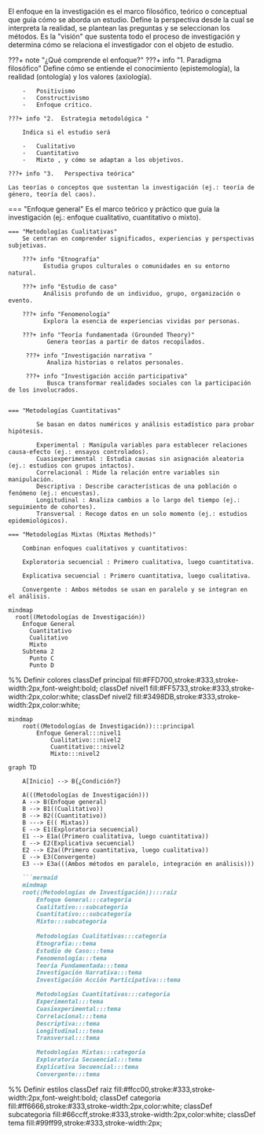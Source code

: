 El enfoque en la investigación es el marco filosófico, teórico o conceptual que guía cómo se aborda un estudio. Define la perspectiva desde la cual se interpreta la realidad, se plantean las preguntas y se seleccionan los métodos. Es la "visión" que sustenta todo el proceso de investigación y determina cómo se relaciona el investigador con el objeto de estudio.


???+ note "¿Qué comprende el enfoque?"
    ???+ info "1.   Paradigma filosófico"
        Define cómo se entiende el conocimiento (epistemología), la realidad (ontología) y los valores (axiología).

        -   Positivismo
        -   Constructivismo
        -   Enfoque crítico.

    ???+ info "2.  Estrategia metodológica "

        Indica si el estudio será

        -   Cualitativo
        -   Cuantitativo 
        -   Mixto , y cómo se adaptan a los objetivos.

    ???+ info "3.   Perspectiva teórica"

    Las teorías o conceptos que sustentan la investigación (ej.: teoría de género, teoría del caos).
  
=== "Enfoque general"
     Es el marco teórico y práctico que guía la investigación (ej.: enfoque cualitativo, cuantitativo o mixto).
     
    === "Metodologías Cualitativas"
        Se centran en comprender significados, experiencias y perspectivas subjetivas.

        ???+ info "Etnografía"
              Estudia grupos culturales o comunidades en su entorno natural.
           
        ???+ info "Estudio de caso" 
              Análisis profundo de un individuo, grupo, organización o evento.
            
        ???+ info "Fenomenología"
              Explora la esencia de experiencias vividas por personas.
            
        ???+ info "Teoría fundamentada (Grounded Theory)"
               Genera teorías a partir de datos recopilados.
            
         ???+ info "Investigación narrativa "
               Analiza historias o relatos personales.

         ???+ info "Investigación acción participativa"
               Busca transformar realidades sociales con la participación de los involucrados.


    === "Metodologías Cuantitativas"

            Se basan en datos numéricos y análisis estadístico para probar hipótesis.

            Experimental : Manipula variables para establecer relaciones causa-efecto (ej.: ensayos controlados).
            Cuasiexperimental : Estudia causas sin asignación aleatoria (ej.: estudios con grupos intactos).
            Correlacional : Mide la relación entre variables sin manipulación.
            Descriptiva : Describe características de una población o fenómeno (ej.: encuestas).
            Longitudinal : Analiza cambios a lo largo del tiempo (ej.: seguimiento de cohortes).
            Transversal : Recoge datos en un solo momento (ej.: estudios epidemiológicos).
              
    === "Metodologías Mixtas (Mixtas Methods)"

        Combinan enfoques cualitativos y cuantitativos:

        Exploratoria secuencial : Primero cualitativa, luego cuantitativa.
        
        Explicativa secuencial : Primero cuantitativa, luego cualitativa.
        
        Convergente : Ambos métodos se usan en paralelo y se integran en el análisis.


<!--             
            4. Otras Metodologías Específicas
            Investigación acción : Busca resolver problemas prácticos con participación activa de los actores.
            Estudio longitudinal : Sigue a sujetos durante un período prolongado.
            Metaanálisis : Sintetiza resultados de múltiples estudios cuantitativos.
            Revisión sistemática : Evalúa y resume evidencia existente sobre un tema.
            Investigación histórica : Analiza eventos pasados mediante fuentes primarias/secundarias.
            Delphi : Consenso de expertos mediante rondas de consultas anónimas.


=== "Procedimientos específicos"
        Incluye técnicas como encuestas, entrevistas, experimentos, observación, etc.
=== "Justificación"
        Explica por qué se eligieron ciertos métodos y cómo se adaptan a los objetivos del estudio.

## Elección de la Metodología
Depende de:

Objetivos de la investigación.
Pregunta de estudio (exploratoria, descriptiva, explicativa).
Recursos disponibles (tiempo, financiamiento, acceso a datos).
Paradigma filosófico (positivismo, constructivismo, crítico). -->

```mermaid
mindmap
  root((Metodologías de Investigación))
    Enfoque General
      Cuantitativo
      Cualitativo
      Mixto
    Subtema 2
      Punto C
      Punto D

```
%% Definir colores
  classDef principal fill:#FFD700,stroke:#333,stroke-width:2px,font-weight:bold;
  classDef nivel1 fill:#FF5733,stroke:#333,stroke-width:2px,color:white;
  classDef nivel2 fill:#3498DB,stroke:#333,stroke-width:2px,color:white;

```mermaid
mindmap
    root((Metodologías de Investigación)):::principal
        Enfoque General:::nivel1
            Cualitativo:::nivel2
            Cuantitativo:::nivel2
            Mixto:::nivel2
```


```mermaid
graph TD

    A[Inicio] --> B{¿Condición?}

    A(((Metodologías de Investigación)))
    A --> B(Enfoque general)
    B --> B1((Cualitativo))
    B --> B2((Cuantitativo))
    B ---> E(( Mixtas))
    E --> E1(Exploratoria secuencial)
    E1 --> E1a((Primero cualitativa, luego cuantitativa))
    E --> E2(Explicativa secuencial)
    E2 --> E2a((Primero cuantitativa, luego cualitativa))
    E --> E3(Convergente)
    E3 --> E3a(((Ambos métodos en paralelo, integración en análisis)))
```

 
```markdown
    ```mermaid
    mindmap
    root((Metodologías de Investigación)):::raiz
        Enfoque General:::categoria
        Cualitativo:::subcategoria
        Cuantitativo:::subcategoria
        Mixto:::subcategoria
        
        Metodologías Cualitativas:::categoria
        Etnografía:::tema
        Estudio de Caso:::tema
        Fenomenología:::tema
        Teoría Fundamentada:::tema
        Investigación Narrativa:::tema
        Investigación Acción Participativa:::tema

        Metodologías Cuantitativas:::categoria
        Experimental:::tema
        Cuasiexperimental:::tema
        Correlacional:::tema
        Descriptiva:::tema
        Longitudinal:::tema
        Transversal:::tema

        Metodologías Mixtas:::categoria
        Exploratoria Secuencial:::tema
        Explicativa Secuencial:::tema
        Convergente:::tema
```
%% Definir estilos
  classDef raiz fill:#ffcc00,stroke:#333,stroke-width:2px,font-weight:bold;
  classDef categoria fill:#ff6666,stroke:#333,stroke-width:2px,color:white;
  classDef subcategoria fill:#66ccff,stroke:#333,stroke-width:2px,color:white;
  classDef tema fill:#99ff99,stroke:#333,stroke-width:2px;
